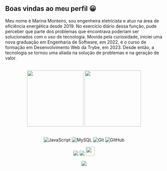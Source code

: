 ## Boas vindas ao meu perfil 😀

Meu nome é Marina Monteiro, sou engenheira eletricista e atuo na área de eficiência energética desde 2019.  No exercício diário dessa função, pude perceber que parte dos problemas que encontrava poderiam ser solucionados com o uso de tecnologia. Movida pela curiosidade, iniciei uma nova graduação em Engenharia de Software, em 2022, e o curso de formação em Desenvolvimento Web da Trybe, em 2023.
Desde então, a tecnologia se tornou uma aliada na solução de problemas e na geração de valor.

<br>

<!-- GITHUB STATUS -->
<div align="center">
  <img height="180em" src="https://github-readme-stats.vercel.app/api?username=marinavcmonteiro&show_icons=true&theme=dark&include_all_commits=true&count_private=true"/>
  <img height="180em" src="https://github-readme-stats.vercel.app/api/top-langs/?username=marinavcmonteiro&layout=compact&langs_count=10&theme=dark"/>

  <!-- TEMAS: dark, radical, merko, gruvbox, tokyonight, onedark, cobalt, synthwave, highcontrast, dracula -->
</div>

<br>

<!-- TECNOLOGIAS -->
<div align="center">

![JavaScript](https://img.shields.io/badge/-JavaScript-black?style=flat-square&logo=javascript)
![MySQL](https://img.shields.io/badge/-MySQL-black?style=flat-square&logo=mysql)
![Git](https://img.shields.io/badge/-Git-black?style=flat-square&logo=git)
![GitHub](https://img.shields.io/badge/-GitHub-181717?style=flat-square&logo=github)

</div>

<!-- REDES SOCIAIS -->
<div align="center">
  <a href="https://www.linkedin.com/in/monteiromarina/" target="_blank"><img src="https://img.shields.io/badge/-LinkedIn-%230077B5?style=for-the-badge&logo=linkedin&logoColor=white" target="_blank"></a>  
  <a href="https://www.instagram.com/marinavcmonteiro/" target="_blank"><img src="https://img.shields.io/badge/-Instagram-%23E4405F?style=for-the-badge&logo=instagram&logoColor=white" target="_blank"></a>
   <a href="mailto:marinavcmonteiro@gmail.com" target="_blank"><img src="https://play-lh.googleusercontent.com/D1Dz2BjPYev_oyksKXsdtAS66a_2Ql-sklpzTnwR9lqnDG_P5lAJEtfR70FudJ0XMA=s48-rw" style='width: 28px' target="_blank"></a>  
  
  ![](https://visitor-badge.glitch.me/badge?page_id=gus-caetano)
</div>
